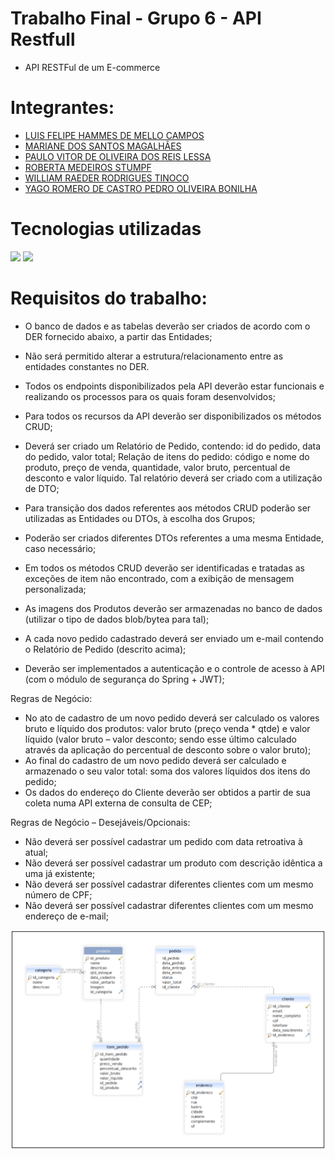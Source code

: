 # Trabalho Final - Grupo 6 - API Restfull 
- API RESTFul de um E-commerce
# Integrantes:
- [LUIS FELIPE HAMMES DE MELLO CAMPOS](https://github.com/lf-hammes)
- [MARIANE DOS SANTOS MAGALHÃES](https://github.com/MarianeSMagalhaes)
- [PAULO VITOR DE OLIVEIRA DOS REIS LESSA](https://github.com/PauloVitorLessa)
- [ROBERTA MEDEIROS STUMPF](https://github.com/roberta2105)
- [WILLIAM RAEDER RODRIGUES TINOCO](https://github.com/willtinoco97)
- [YAGO ROMERO DE CASTRO PEDRO OLIVEIRA BONILHA](https://github.com/yagob2)

# Tecnologias utilizadas
![](https://img.shields.io/badge/Spring-6DB33F?style=for-the-badge&logo=spring&logoColor=white)
![](https://img.shields.io/badge/PostgreSQL-316192?style=for-the-badge&logo=postgresql&logoColor=white)

# Requisitos do trabalho:
- O banco de dados e as tabelas deverão ser criados de acordo com o
DER fornecido abaixo, a partir das Entidades;
- Não será permitido alterar a estrutura/relacionamento entre as
entidades constantes no DER.
- Todos os endpoints disponibilizados pela API deverão estar
funcionais e realizando os processos para os quais foram
desenvolvidos;
- Para todos os recursos da API deverão ser disponibilizados os
métodos CRUD;
- Deverá ser criado um Relatório de Pedido, contendo: id do pedido,
data do pedido, valor total; Relação de itens do pedido: código e
nome do produto, preço de venda, quantidade, valor bruto,
percentual de desconto e valor líquido. Tal relatório deverá ser criado
com a utilização de DTO;
- Para transição dos dados referentes aos métodos CRUD poderão ser
utilizadas as Entidades ou DTOs, à escolha dos Grupos;
- Poderão ser criados diferentes DTOs referentes a uma mesma
Entidade, caso necessário;
- Em todos os métodos CRUD deverão ser identificadas e tratadas as
exceções de item não encontrado, com a exibição de mensagem
personalizada;
- As imagens dos Produtos deverão ser armazenadas no banco de
dados (utilizar o tipo de dados blob/bytea para tal);

- A cada novo pedido cadastrado deverá ser enviado um e-mail
contendo o Relatório de Pedido (descrito acima);
- Deverão ser implementados a autenticação e o controle de acesso à
API (com o módulo de segurança do Spring + JWT);

Regras de Negócio:
- No ato de cadastro de um novo pedido deverá ser calculado os
valores bruto e líquido dos produtos: valor bruto (preço venda *
qtde) e valor líquido (valor bruto – valor desconto; sendo esse último
calculado através da aplicação do percentual de desconto sobre o
valor bruto);
- Ao final do cadastro de um novo pedido deverá ser calculado e
armazenado o seu valor total: soma dos valores líquidos dos itens do
pedido;
- Os dados do endereço do Cliente deverão ser obtidos a partir de sua
coleta numa API externa de consulta de CEP;

Regras de Negócio – Desejáveis/Opcionais:
- Não deverá ser possível cadastrar um pedido com data retroativa à
atual;
- Não deverá ser possível cadastrar um produto com descrição idêntica
a uma já existente;
- Não deverá ser possível cadastrar diferentes clientes com um mesmo
número de CPF;
- Não deverá ser possível cadastrar diferentes clientes com um mesmo
endereço de e-mail;

![Diagrama ER](https://github.com/PauloVitorLessa/API-RESTful-Trabalho-Final/blob/main/Diagrama-ER.png?raw=true)
